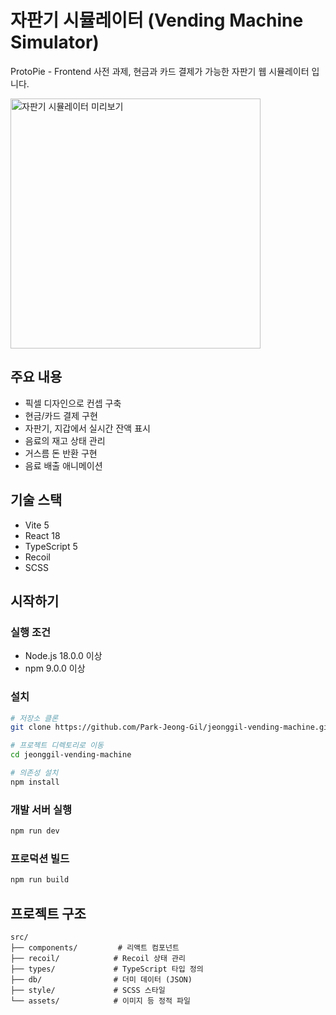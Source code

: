# 자판기 시뮬레이터 (Vending Machine Simulator)

ProtoPie - Frontend 사전 과제, 현금과 카드 결제가 가능한 자판기 웹 시뮬레이터 입니다.

<img src="public/images/preview-image.png" alt="자판기 시뮬레이터 미리보기" width="400"/>

## 주요 내용

- 픽셀 디자인으로 컨셉 구축
- 현금/카드 결제 구현
- 자판기, 지갑에서 실시간 잔액 표시
- 음료의 재고 상태 관리
- 거스름 돈 반환 구현
- 음료 배출 애니메이션

## 기술 스택

- Vite 5
- React 18
- TypeScript 5
- Recoil 
- SCSS 

## 시작하기

### 실행 조건

- Node.js 18.0.0 이상
- npm 9.0.0 이상

### 설치

```bash
# 저장소 클론
git clone https://github.com/Park-Jeong-Gil/jeonggil-vending-machine.git

# 프로젝트 디렉토리로 이동
cd jeonggil-vending-machine

# 의존성 설치
npm install
```

### 개발 서버 실행

```bash
npm run dev
```

### 프로덕션 빌드

```bash
npm run build
```

## 프로젝트 구조

```
src/
├── components/         # 리액트 컴포넌트
├── recoil/            # Recoil 상태 관리
├── types/             # TypeScript 타입 정의
├── db/                # 더미 데이터 (JSON)
├── style/             # SCSS 스타일
└── assets/            # 이미지 등 정적 파일
```
